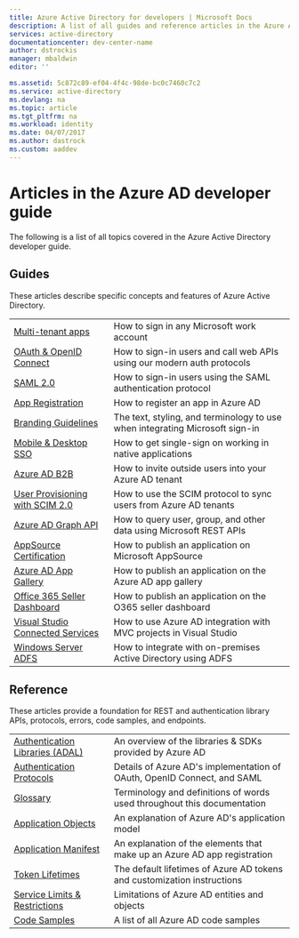 ```yaml
---
title: Azure Active Directory for developers | Microsoft Docs
description: A list of all guides and reference articles in the Azure Active Directory developer guide.
services: active-directory
documentationcenter: dev-center-name
author: dstrockis
manager: mbaldwin
editor: ''

ms.assetid: 5c872c89-ef04-4f4c-98de-bc0c7460c7c2
ms.service: active-directory
ms.devlang: na
ms.topic: article
ms.tgt_pltfrm: na
ms.workload: identity
ms.date: 04/07/2017
ms.author: dastrock
ms.custom: aaddev
---
```


# Articles in the Azure AD developer guide
The following is a list of all topics covered in the Azure Active Directory developer guide.

## Guides
These articles describe specific concepts and features of Azure Active Directory.

|                                                                                                                                 |  |
| ------------------------------------------------------------------------------------------------------------------------------- | --- |
| [Multi-tenant apps](active-directory-devhowto-multi-tenant-overview.md)                                                         | How to sign in any Microsoft work account |
| [OAuth & OpenID Connect](active-directory-protocols-openid-connect-code.md)                                                     | How to sign-in users and call web APIs using our modern auth protocols |
| [SAML 2.0](active-directory-saml-protocol-reference.md)                                                                         | How to sign-in users using the SAML authentication protocol |
| [App Registration](active-directory-integrating-applications.md)                                                                | How to register an app in Azure AD |
| [Branding Guidelines](active-directory-branding-guidelines.md)                                                                  | The text, styling, and terminology to use when integrating Microsoft sign-in |
| [Mobile & Desktop SSO](active-directory-sso-android.md)                                                                         | How to get single-sign on working in native applications |
| [Azure AD B2B](../active-directory-b2b-what-is-azure-ad-b2b.md)                                                                 | How to invite outside users into your Azure AD tenant |
| [User Provisioning with SCIM 2.0](../active-directory-scim-provisioning.md)                                                     | How to use the SCIM protocol to sync users from Azure AD tenants |
| [Azure AD Graph API](active-directory-graph-api.md)                                                                             | How to query user, group, and other data using Microsoft REST APIs |
| [AppSource Certification](active-directory-devhowto-appsource-certified.md)                                                     | How to publish an application on Microsoft AppSource |
| [Azure AD App Gallery](active-directory-app-gallery-listing.md)                                                                 |How to publish an application on the Azure AD app gallery|
| [Office 365 Seller Dashboard](https://msdn.microsoft.com/office/office365/howto/submit-web-apps-seller-dashboard)               | How to publish an application on the O365 seller dashboard |
| [Visual Studio Connected Services](vs-active-directory-dotnet-getting-started.md)                                               | How to use Azure AD integration with MVC projects in Visual Studio |
| [Windows Server ADFS](https://technet.microsoft.com/windows-server-docs/identity/ad-fs/overview/ad-fs-scenarios-for-developers) | How to integrate with on-premises Active Directory using ADFS |

## Reference
These articles provide a foundation for REST and authentication library APIs, protocols, errors, code samples, and endpoints.

|                                                                                     | |
| ----------------------------------------------------------------------------------- | --- |
| [Authentication Libraries (ADAL)](active-directory-authentication-libraries.md)     | An overview of the libraries & SDKs provided by Azure AD |
| [Authentication Protocols](active-directory-authentication-protocols.md)            | Details of Azure AD's implementation of OAuth, OpenID Connect, and SAML |
| [Glossary](active-directory-dev-glossary.md)                                        | Terminology and definitions of words used throughout this documentation |
| [Application Objects](active-directory-application-objects.md)                      | An explanation of Azure AD's application model |
| [Application Manifest](active-directory-application-manifest.md)                    | An explanation of the elements that make up an Azure AD app registration |
| [Token Lifetimes](../active-directory-configurable-token-lifetimes.md)              | The default lifetimes of Azure AD tokens and customization instructions |
| [Service Limits & Restrictions](../active-directory-service-limits-restrictions.md) | Limitations of Azure AD entities and objects |
| [Code Samples](active-directory-code-samples.md)                                    | A list of all Azure AD code samples |
